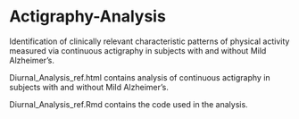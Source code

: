 # Actigraphy-Analysis
Identification of clinically relevant characteristic patterns of physical activity measured via continuous actigraphy in subjects with and without Mild Alzheimer’s.

Diurnal_Analysis_ref.html contains analysis of continuous actigraphy in subjects with and without Mild Alzheimer’s.

Diurnal_Analysis_ref.Rmd contains the code used in the analysis.
